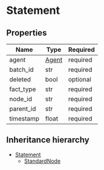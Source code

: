 

# Statement

## Properties

Name | Type | Required
-------- | -------- | --------
agent | [Agent](Agent.md) | required
batch_id | str | required
deleted | bool | optional
fact_type | str | required
node_id | str | required
parent_id | str | required
timestamp | float | required




## Inheritance hierarchy


* [Statement](Statement.md)
    * [StandardNode](StandardNode.md)
